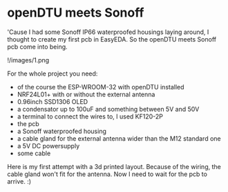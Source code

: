 # openDTU meets Sonoff

'Cause I had some Sonoff IP66 waterproofed housings laying around, I thought to create my first pcb in EasyEDA. So the openDTU meets Sonoff pcb come into being.

!/images/1.png

For the whole project you need:
- of the course the ESP-WROOM-32 with openDTU installed
- NRF24L01+ with or without the external antenna
- 0.96inch SSD1306 OLED
- a condensator up to 100uF and something between 5V and 50V
- a terminal to connect the wires to, I used KF120-2P
- the pcb
- a Sonoff waterproofed housing
- a cable gland for the external antenna wider than the M12 standard one
- a 5V DC powersupply
- some cable

Here is my first attempt with a 3d printed layout. Because of the wiring, the cable gland won't fit for the antenna. Now I need to wait for the pcb to arrive. :)

